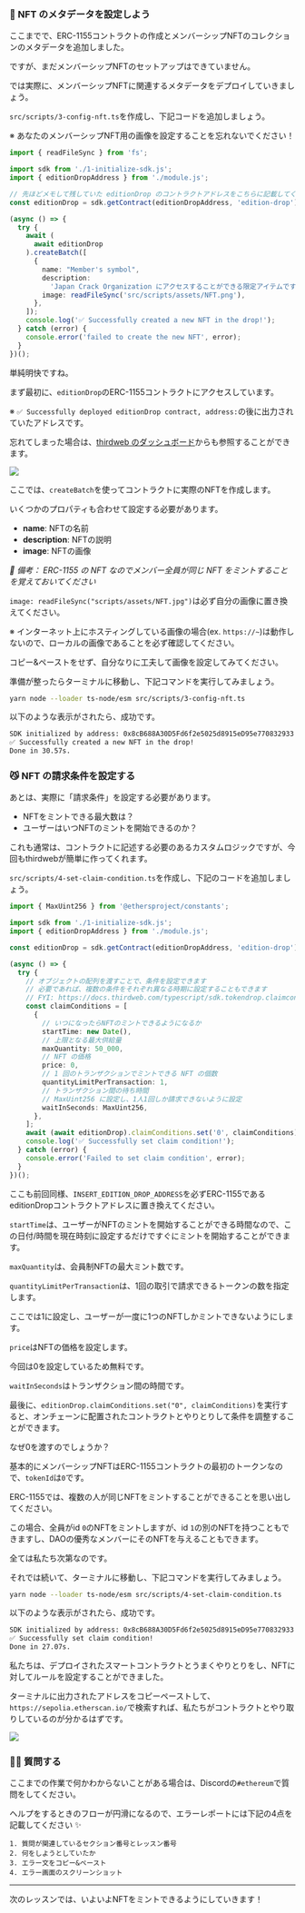 ### 👾 NFT のメタデータを設定しよう

ここまでで、ERC-1155コントラクトの作成とメンバーシップNFTのコレクションのメタデータを追加しました。

ですが、まだメンバーシップNFTのセットアップはできていません。

では実際に、メンバーシップNFTに関連するメタデータをデプロイしていきましょう。

`src/scripts/3-config-nft.ts`を作成し、下記コードを追加しましょう。

※ あなたのメンバーシップNFT用の画像を設定することを忘れないでください！

```typescript
import { readFileSync } from 'fs';

import sdk from './1-initialize-sdk.js';
import { editionDropAddress } from './module.js';

// 先ほどメモして残していた editionDrop のコントラクトアドレスをこちらに記載してください
const editionDrop = sdk.getContract(editionDropAddress, 'edition-drop');

(async () => {
  try {
    await (
      await editionDrop
    ).createBatch([
      {
        name: "Member's symbol",
        description:
          'Japan Crack Organization にアクセスすることができる限定アイテムです',
        image: readFileSync('src/scripts/assets/NFT.png'),
      },
    ]);
    console.log('✅ Successfully created a new NFT in the drop!');
  } catch (error) {
    console.error('failed to create the new NFT', error);
  }
})();
```

単純明快ですね。

まず最初に、`editionDrop`のERC-1155コントラクトにアクセスしています。

※ `✅ Successfully deployed editionDrop contract, address:`の後に出力されていたアドレスです。

忘れてしまった場合は、[thirdweb のダッシュボード](https://thirdweb.com/dashboard)からも参照することができます。

![](/public/images/ETH-DAO/section-2/2_3_1.png)

ここでは、`createBatch`を使ってコントラクトに実際のNFTを作成します。

いくつかのプロパティも合わせて設定する必要があります。

- **name**: NFTの名前
- **description**: NFTの説明
- **image**: NFTの画像

_📝 備考： ERC-1155 の NFT なのでメンバー全員が同じ NFT をミントすることを覚えておいてください_

`image: readFileSync("scripts/assets/NFT.jpg")`は必ず自分の画像に置き換えてください。

※ インターネット上にホスティングしている画像の場合(ex. `https://~`)は動作しないので、ローカルの画像であることを必ず確認してください。

コピー&ペーストをせず、自分なりに工夫して画像を設定してみてください。

準備が整ったらターミナルに移動し、下記コマンドを実行してみましょう。

```bash
yarn node --loader ts-node/esm src/scripts/3-config-nft.ts
```

以下のような表示がされたら、成功です。

```bash
SDK initialized by address: 0x8cB688A30D5Fd6f2e5025d8915eD95e770832933
✅ Successfully created a new NFT in the drop!
Done in 30.57s.
```


### 😼 NFT の請求条件を設定する

あとは、実際に「請求条件」を設定する必要があります。

- NFTをミントできる最大数は？
- ユーザーはいつNFTのミントを開始できるのか？

これも通常は、コントラクトに記述する必要のあるカスタムロジックですが、今回もthirdwebが簡単に作ってくれます。

`src/scripts/4-set-claim-condition.ts`を作成し、下記のコードを追加しましょう。

```typescript
import { MaxUint256 } from '@ethersproject/constants';

import sdk from './1-initialize-sdk.js';
import { editionDropAddress } from './module.js';

const editionDrop = sdk.getContract(editionDropAddress, 'edition-drop');

(async () => {
  try {
    // オブジェクトの配列を渡すことで、条件を設定できます
    // 必要であれば、複数の条件をそれぞれ異なる時期に設定することもできます
    // FYI: https://docs.thirdweb.com/typescript/sdk.tokendrop.claimconditions#tokendropclaimconditions-property
    const claimConditions = [
      {
        // いつになったらNFTのミントできるようになるか
        startTime: new Date(),
        // 上限となる最大供給量
        maxQuantity: 50_000,
        // NFT の価格
        price: 0,
        // 1 回のトランザクションでミントできる NFT の個数
        quantityLimitPerTransaction: 1,
        // トランザクション間の待ち時間
        // MaxUint256 に設定し、1人1回しか請求できないように設定
        waitInSeconds: MaxUint256,
      },
    ];
    await (await editionDrop).claimConditions.set('0', claimConditions);
    console.log('✅ Successfully set claim condition!');
  } catch (error) {
    console.error('Failed to set claim condition', error);
  }
})();

```

ここも前回同様、`INSERT_EDITION_DROP_ADDRESS`を必ずERC-1155であるeditionDropコントラクトアドレスに置き換えてください。

`startTime`は、ユーザーがNFTのミントを開始することができる時間なので、この日付/時間を現在時刻に設定するだけですぐにミントを開始することができます。

`maxQuantity`は、会員制NFTの最大ミント数です。

`quantityLimitPerTransaction`は、1回の取引で請求できるトークンの数を指定します。

ここでは1に設定し、ユーザーが一度に1つのNFTしかミントできないようにします。

`price`はNFTの価格を設定します。

今回は0を設定しているため無料です。

`waitInSeconds`はトランザクション間の時間です。

最後に、`editionDrop.claimConditions.set("0", claimConditions)`を実行すると、オンチェーンに配置されたコントラクトとやりとりして条件を調整することができます。

なぜ0を渡すのでしょうか？

基本的にメンバーシップNFTはERC-1155コントラクトの最初のトークンなので、`tokenId`は`0`です。

ERC-1155では、複数の人が同じNFTをミントすることができることを思い出してください。

この場合、全員がid `0`のNFTをミントしますが、id `1`の別のNFTを持つこともできますし、DAOの優秀なメンバーにそのNFTを与えることもできます。

全ては私たち次第なのです。

それでは続いて、ターミナルに移動し、下記コマンドを実行してみましょう。

```bash
yarn node --loader ts-node/esm src/scripts/4-set-claim-condition.ts
```

以下のような表示がされたら、成功です。

```bash
SDK initialized by address: 0x8cB688A30D5Fd6f2e5025d8915eD95e770832933
✅ Successfully set claim condition!
Done in 27.07s.
```

私たちは、デプロイされたスマートコントラクトとうまくやりとりをし、NFTに対してルールを設定することができました。

ターミナルに出力されたアドレスをコピーペーストして、`https://sepolia.etherscan.io/`で検索すれば、私たちがコントラクトとやり取りしているのが分かるはずです。

![](/public/images/ETH-DAO/section-2/2_3_2.png)


### 🙋‍♂️ 質問する

ここまでの作業で何かわからないことがある場合は、Discordの`#ethereum`で質問をしてください。

ヘルプをするときのフローが円滑になるので、エラーレポートには下記の4点を記載してください ✨

```
1. 質問が関連しているセクション番号とレッスン番号
2. 何をしようとしていたか
3. エラー文をコピー&ペースト
4. エラー画面のスクリーンショット
```

---

次のレッスンでは、いよいよNFTをミントできるようにしていきます！
